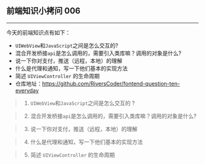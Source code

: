 ## 前端知识小拷问 006 
---
今天的前端知识点有如下：

* `UIWebView`和`JavaScript`之间是怎么交互的?
* 混合开发桥接`api`是怎么调用的，需要引入类库嘛？调用的对象是什么?
* 说一下你对支付，推送（远程，本地）的理解
* 什么是代理和通知，写一下他们基本的实现方法
* 简述 `UIViewController` 的生命周期
* 仓库地址：https://github.com/RiversCoder/fontend-question-ten-everyday

> 1. `UIWebView`和`JavaScript`之间是怎么交互的 ?

> 2. 混合开发桥接`api`是怎么调用的，需要引入类库嘛？调用的对象是什么?

> 3. 说一下你对支付，推送（远程，本地）的理解

> 4. 什么是代理和通知，写一下他们基本的实现方法

> 5.  简述 `UIViewController` 的生命周期
